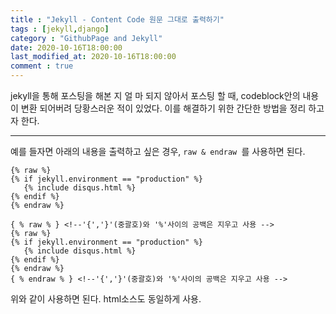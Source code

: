 ```yaml
---
title : "Jekyll - Content Code 원문 그대로 출력하기"
tags : [jekyll,django]
category : "GithubPage and Jekyll"
date: 2020-10-16T18:00:00
last_modified_at: 2020-10-16T18:00:00
comment : true
---
```


 jekyll을 통해 포스팅을 해본 지 얼 마 되지 않아서 포스팅 할 때, codeblock안의 내용이 변환 되어버려 당황스러운 적이 있었다. 이를 해결하기 위한 간단한 방법을 정리 하고자 한다.

---

예를 들자면 아래의 내용을 출력하고 싶은 경우, `raw & endraw `를 사용하면 된다.

```django
{% raw %}
{% if jekyll.environment == "production" %}
   {% include disqus.html %}
{% endif %}
{% endraw %}
```

```django
{ % raw % } <!--'{','}'(중괄호)와 '%'사이의 공백은 지우고 사용 -->
{% raw %}
{% if jekyll.environment == "production" %}
   {% include disqus.html %}
{% endif %}
{% endraw %}
{ % endraw % } <!--'{','}'(중괄호)와 '%'사이의 공백은 지우고 사용 -->
```

위와 같이 사용하면 된다. html소스도 동일하게 사용.

